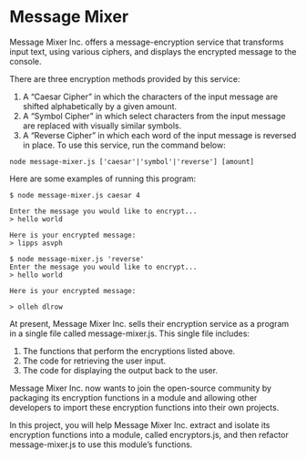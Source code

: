# Message Mixer

Message Mixer Inc. offers a message-encryption service that transforms input text, using various ciphers, and displays the encrypted message to the console.

There are three encryption methods provided by this service:

1. A “Caesar Cipher” in which the characters of the input message are shifted alphabetically by a given amount.
2. A “Symbol Cipher” in which select characters from the input message are replaced with visually similar symbols.
3. A “Reverse Cipher” in which each word of the input message is reversed in place.
To use this service, run the command below:

```terminal
node message-mixer.js ['caesar'|'symbol'|'reverse'] [amount]
```

Here are some examples of running this program:

```terminal
$ node message-mixer.js caesar 4

Enter the message you would like to encrypt...
> hello world
 
Here is your encrypted message:
> lipps asvph
 
$ node message-mixer.js 'reverse'
Enter the message you would like to encrypt...
> hello world
 
Here is your encrypted message:

> olleh dlrow
```

At present, Message Mixer Inc. sells their encryption service as a program in a single file called message-mixer.js. This single file includes:

1. The functions that perform the encryptions listed above.
2. The code for retrieving the user input.
3. The code for displaying the output back to the user.

Message Mixer Inc. now wants to join the open-source community by packaging its encryption functions in a module and allowing other developers to import these encryption functions into their own projects.

In this project, you will help Message Mixer Inc. extract and isolate its encryption functions into a module, called encryptors.js, and then refactor message-mixer.js to use this module’s functions.
